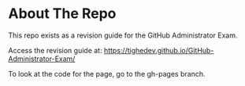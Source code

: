 # About The Repo

This repo exists as a revision guide for the GitHub Administrator Exam.

Access the revision guide at: https://tighedev.github.io/GitHub-Administrator-Exam/

To look at the code for the page, go to the gh-pages branch.


